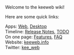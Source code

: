 Welcome to the keeweb wiki!  

Here are some quick links:

Apps: [Web](https://app.keeweb.info), [Desktop](https://github.com/keeweb/keeweb/releases/latest)  
Timeline: [Release Notes](https://github.com/keeweb/keeweb/blob/master/release-notes.md), [TODO](https://github.com/keeweb/keeweb/wiki/TODO)  
On one page: [Features](https://keeweb.info/#features), [FAQ](https://github.com/keeweb/keeweb/wiki/FAQ)  
Website: [keeweb.info](https://keeweb.info)  
Twitter: [kee_web](https://twitter.com/kee_web)  